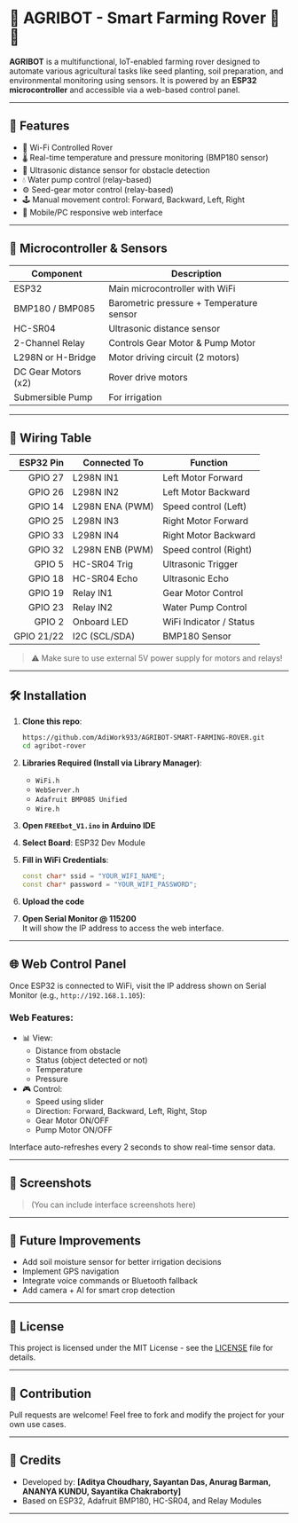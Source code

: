 # 🌱 AGRIBOT - Smart Farming Rover 🤖🚜

**AGRIBOT** is a multifunctional, IoT-enabled farming rover designed to automate various agricultural tasks like seed planting, soil preparation, and environmental monitoring using sensors. It is powered by an **ESP32 microcontroller** and accessible via a web-based control panel.

---

## 🚀 Features

- 📶 Wi-Fi Controlled Rover
- 🌡️ Real-time temperature and pressure monitoring (BMP180 sensor)
- 📏 Ultrasonic distance sensor for obstacle detection
- 💧 Water pump control (relay-based)
- ⚙️ Seed-gear motor control (relay-based)
- 🕹️ Manual movement control: Forward, Backward, Left, Right
- 📱 Mobile/PC responsive web interface

---

## 🧠 Microcontroller & Sensors

| Component            | Description                             |
|----------------------|-----------------------------------------|
| ESP32                | Main microcontroller with WiFi          |
| BMP180 / BMP085      | Barometric pressure + Temperature sensor|
| HC-SR04              | Ultrasonic distance sensor              |
| 2-Channel Relay      | Controls Gear Motor & Pump Motor        |
| L298N or H-Bridge    | Motor driving circuit (2 motors)        |
| DC Gear Motors (x2)  | Rover drive motors                      |
| Submersible Pump     | For irrigation                          |

---

## 🧰 Wiring Table

| ESP32 Pin | Connected To              | Function                 |
|----------:|---------------------------|--------------------------|
| GPIO 27   | L298N IN1                 | Left Motor Forward       |
| GPIO 26   | L298N IN2                 | Left Motor Backward      |
| GPIO 14   | L298N ENA (PWM)           | Speed control (Left)     |
| GPIO 25   | L298N IN3                 | Right Motor Forward      |
| GPIO 33   | L298N IN4                 | Right Motor Backward     |
| GPIO 32   | L298N ENB (PWM)           | Speed control (Right)    |
| GPIO 5    | HC-SR04 Trig              | Ultrasonic Trigger       |
| GPIO 18   | HC-SR04 Echo              | Ultrasonic Echo          |
| GPIO 19   | Relay IN1                 | Gear Motor Control       |
| GPIO 23   | Relay IN2                 | Water Pump Control       |
| GPIO 2    | Onboard LED               | WiFi Indicator / Status  |
| GPIO 21/22| I2C (SCL/SDA)             | BMP180 Sensor            |

> ⚠️ Make sure to use external 5V power supply for motors and relays!

---

## 🛠️ Installation

1. **Clone this repo**:
    ```bash
    https://github.com/AdiWork933/AGRIBOT-SMART-FARMING-ROVER.git
    cd agribot-rover
    ```

2. **Libraries Required (Install via Library Manager)**:
    - `WiFi.h`
    - `WebServer.h`
    - `Adafruit BMP085 Unified`
    - `Wire.h`

3. **Open `FREEbot_V1.ino` in Arduino IDE**
4. **Select Board**: ESP32 Dev Module  
5. **Fill in WiFi Credentials**:
    ```cpp
    const char* ssid = "YOUR_WIFI_NAME";
    const char* password = "YOUR_WIFI_PASSWORD";
    ```

6. **Upload the code**
7. **Open Serial Monitor @ 115200**  
   It will show the IP address to access the web interface.

---

## 🌐 Web Control Panel

Once ESP32 is connected to WiFi, visit the IP address shown on Serial Monitor (e.g., `http://192.168.1.105`):

### Web Features:
- 📊 View:
  - Distance from obstacle
  - Status (object detected or not)
  - Temperature
  - Pressure
- 🎮 Control:
  - Speed using slider
  - Direction: Forward, Backward, Left, Right, Stop
  - Gear Motor ON/OFF
  - Pump Motor ON/OFF

Interface auto-refreshes every 2 seconds to show real-time sensor data.

---

## 📸 Screenshots

> (You can include interface screenshots here)

---

## 🧪 Future Improvements

- Add soil moisture sensor for better irrigation decisions  
- Implement GPS navigation  
- Integrate voice commands or Bluetooth fallback  
- Add camera + AI for smart crop detection  

---

## 📄 License

This project is licensed under the MIT License - see the [LICENSE](LICENSE) file for details.

---

## 🙌 Contribution

Pull requests are welcome! Feel free to fork and modify the project for your own use cases.

---

## 🔗 Credits

- Developed by: **[Aditya Choudhary, Sayantan Das, Anurag Barman, ANANYA KUNDU, Sayantika Chakraborty]**
- Based on ESP32, Adafruit BMP180, HC-SR04, and Relay Modules

---

